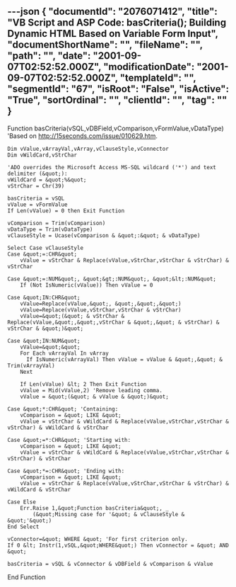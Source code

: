---json
{
  "documentId": "2076071412",
  "title": "VB Script and ASP Code: basCriteria(); Building Dynamic HTML Based on Variable Form Input",
  "documentShortName": "",
  "fileName": "",
  "path": "",
  "date": "2001-09-07T02:52:52.000Z",
  "modificationDate": "2001-09-07T02:52:52.000Z",
  "templateId": "",
  "segmentId": "67",
  "isRoot": "False",
  "isActive": "True",
  "sortOrdinal": "",
  "clientId": "",
  "tag": ""
}
---

Function basCriteria(vSQL,vDBField,vComparison,vFormValue,vDataType)
    'Based on http://15seconds.com/issue/010629.htm.

    Dim vValue,vArrayVal,vArray,vClauseStyle,vConnector
    Dim vWildCard,vStrChar
        
    'ADO overrides the Microsoft Access MS-SQL wildcard ('*') and text delimiter (&quot;):
    vWildCard = &quot;%&quot;
    vStrChar = Chr(39)

    basCriteria = vSQL
    vValue = vFormValue
    If Len(vValue) = 0 then Exit Function 

    vComparison = Trim(vComparison)
    vDataType = Trim(vDataType)
    vClauseStyle = Ucase(vComparison & &quot;:&quot; & vDataType)
          
    Select Case vClauseStyle
    Case &quot;=:CHR&quot;
        vValue = vStrChar & Replace(vValue,vStrChar,vStrChar & vStrChar) & vStrChar
              
    Case &quot;=:NUM&quot;, &quot;&gt;:NUM&quot;, &quot;&lt;:NUM&quot;
        If (Not IsNumeric(vValue)) Then vValue = 0
              
    Case &quot;IN:CHR&quot;
        vValue=Replace(vValue,&quot;, &quot;,&quot;,&quot;)
        vValue=Replace(vValue,vStrChar,vStrChar & vStrChar)
        vValue=&quot;(&quot; & vStrChar & Replace(vValue,&quot;,&quot;,vStrChar & &quot;,&quot; & vStrChar) & vStrChar & &quot;)&quot;
          
    Case &quot;IN:NUM&quot;
        vValue=&quot;&quot;
        For Each vArrayVal In vArray
          If IsNumeric(vArrayVal) Then vValue = vValue & &quot;,&quot; & Trim(vArrayVal)
        Next

        If Len(vValue) &lt; 2 Then Exit Function 
        vValue = Mid(vValue,2) 'Remove leading comma.
        vValue = &quot;(&quot; & vValue & &quot;)&quot;
                      
    Case &quot;*:CHR&quot; 'Containing:
        vComparison = &quot; LIKE &quot;
        vValue = vStrChar & vWildCard & Replace(vValue,vStrChar,vStrChar & vStrChar) & vWildCard & vStrChar

    Case &quot;=*:CHR&quot; 'Starting with:
        vComparison = &quot; LIKE &quot;
        vValue = vStrChar & vWildCard & Replace(vValue,vStrChar,vStrChar & vStrChar) & vStrChar

    Case &quot;*=:CHR&quot; 'Ending with:
        vComparison = &quot; LIKE &quot;
        vValue = vStrChar & Replace(vValue,vStrChar,vStrChar & vStrChar) & vWildCard & vStrChar

    Case Else
        Err.Raise 1,&quot;Function basCriteria&quot;, _
            (&quot;Missing case for '&quot; & vClauseStyle & &quot;'&quot;)
    End Select

    vConnector=&quot; WHERE &quot; 'For first criterion only.
    If 0 &lt; Instr(1,vSQL,&quot;WHERE&quot;) Then vConnector = &quot; AND &quot; 

    basCriteria = vSQL & vConnector & vDBField & vComparison & vValue          
End Function
